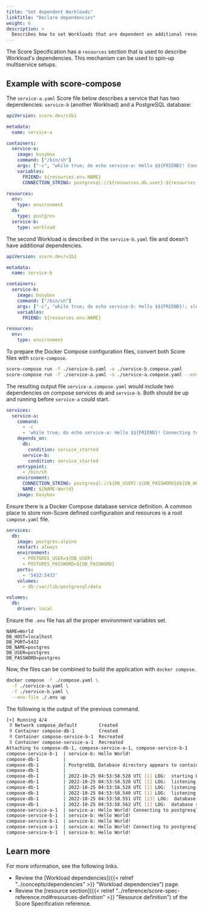 ```yaml
---
title: "Set dependent Workloads"
linkTitle: "Declare dependencies"
weight: 6
description: >
  Describes how to set Workloads that are dependent on additional resources.
---
```


The Score Specification has a `resources` section that is used to describe Workload's dependencies. This mechanism can be used to spin-up multiservice setups.

## Example with score-compose

The `service-a.yaml` Score file below describes a service that has two dependencies: `service-b` (another Workload) and a PostgreSQL database:

```yaml {linenos=false,hl_lines=["35-36"]}
apiVersion: score.dev/v1b1

metadata:
  name: service-a

containers:
  service-a:
    image: busybox
    command: ["/bin/sh"]
    args: ["-c", "while true; do echo service-a: Hello $${FRIEND}! Connecting to ${CONNECTION_STRING}...; sleep 10; done"]
    variables:
      FRIEND: ${resources.env.NAME}
      CONNECTION_STRING: postgresql://${resources.db.user}:${resources.db.password}@${resources.db.host}:${resources.db.port}/${resources.db.name}

resources:
  env:
    type: environment
  db:
    type: postgres
  service-b:
    type: workload
```

The second Workload is described in the `service-b.yaml` file and doesn't have additional dependencies.

```yaml
apiVersion: score.dev/v1b1

metadata:
  name: service-b

containers:
  service-b:
    image: busybox
    command: ["/bin/sh"]
    args: ["-c", "while true; do echo service-b: Hello $${FRIEND}!; sleep 5; done"]
    variables:
      FRIEND: ${resources.env.NAME}

resources:
  env:
    type: environment
```

To prepare the Docker Compose configuration files, convert both Score files with `score-compose`.

```bash
score-compose run -f ./service-b.yaml -o ./service-b.compose.yaml
score-compose run -f ./service-a.yaml -o ./service-a.compose.yaml --env-file ./.env
```

The resulting output file `service-a.compose.yaml` would include two dependencies on compose services `db` and `service-b`.
Both should be up and running before `service-a` could start.

```yaml
services:
  service-a:
    command:
      - -c
      - 'while true; do echo service-a: Hello $${FRIEND}! Connecting to ${CONNECTION_STRING}...; sleep 10; done'
    depends_on:
      db:
        condition: service_started
      service-b:
        condition: service_started
    entrypoint:
      - /bin/sh
    environment:
      CONNECTION_STRING: postgresql://${DB_USER}:${DB_PASSWORD}@${DB_HOST-localhost}:${DB_PORT-5432}/${DB_NAME-postgres}
      NAME: ${NAME-World}
    image: busybox
```

Ensure there is a Docker Compose database service definition.
A common place to store non-Score defined configuration and resources is a root `compose.yaml` file.

```yaml
services:
  db:
    image: postgres:alpine
    restart: always
    environment:
      - POSTGRES_USER=${DB_USER}
      - POSTGRES_PASSWORD=${DB_PASSWORD}
    ports:
      - '5432:5432'
    volumes:
      - db:/var/lib/postgresql/data

volumes:
  db:
    driver: local
```

Ensure the `.env` file has all the proper environment variables set.

```console
NAME=World
DB_HOST=localhost
DB_PORT=5432
DB_NAME=postgres
DB_USER=postgres
DB_PASSWORD=postgres
```

Now, the files can be combined to build the application with `docker compose`.

```bash
docker compose -f ./compose.yaml \
  -f ./service-a.yaml \
  -f ./service-b.yaml \
  --env-file ./.env up
```

The following is the output of the previous command.

```bash
[+] Running 4/4
 ⠿ Network compose_default        Created                                                                                                                          0.0s
 ⠿ Container compose-db-1         Created                                                                                                                          0.1s
 ⠿ Container compose-service-b-1  Recreated                                                                                                                        0.1s
 ⠿ Container compose-service-a-1  Recreated                                                                                                                        0.1s
Attaching to compose-db-1, compose-service-a-1, compose-service-b-1
compose-service-b-1  | service-b: Hello World!
compose-db-1         | 
compose-db-1         | PostgreSQL Database directory appears to contain a database; Skipping initialization
compose-db-1         | 
compose-db-1         | 2022-10-25 04:53:58.528 UTC [1] LOG:  starting PostgreSQL 15.0 on x86_64-pc-linux-musl, compiled by gcc (Alpine 11.2.1_git20220219) 11.2.1 20220219, 64-bit
compose-db-1         | 2022-10-25 04:53:58.528 UTC [1] LOG:  listening on IPv4 address "0.0.0.0", port 5432
compose-db-1         | 2022-10-25 04:53:58.528 UTC [1] LOG:  listening on IPv6 address "::", port 5432
compose-db-1         | 2022-10-25 04:53:58.540 UTC [1] LOG:  listening on Unix socket "/var/run/postgresql/.s.PGSQL.5432"
compose-db-1         | 2022-10-25 04:53:58.551 UTC [23] LOG:  database system was shut down at 2022-10-25 04:52:28 UTC
compose-db-1         | 2022-10-25 04:53:58.562 UTC [1] LOG:  database system is ready to accept connections
compose-service-a-1  | service-a: Hello World! Connecting to postgresql://postgres:postgres@localhost:5432/postgres...
compose-service-b-1  | service-b: Hello World!
compose-service-b-1  | service-b: Hello World!
compose-service-a-1  | service-a: Hello World! Connecting to postgresql://postgres:postgres@localhost:5432/postgres...
compose-service-b-1  | service-b: Hello World!
```

## Learn more

For more information, see the following links.

- Review the [Workload dependencies]({{< relref "../concepts/dependencies" >}} "Workload dependencies") page.
- Review the [resource section]({{< relref "../reference/score-spec-reference.md#resources-definition" >}} "Resource definition") of the Score Specification reference.
